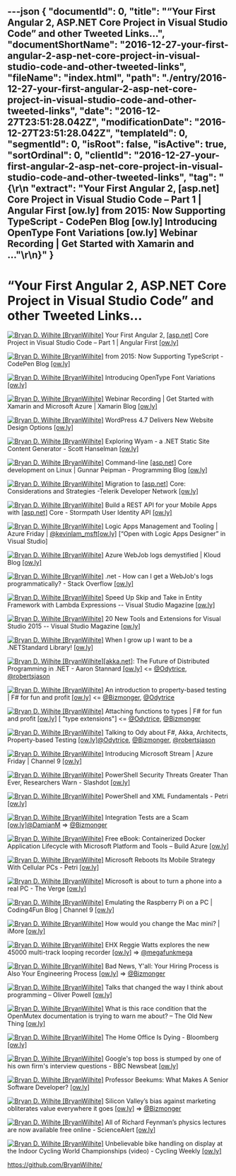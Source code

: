 ---json
{
  "documentId": 0,
  "title": "“Your First Angular 2, ASP.NET Core Project in Visual Studio Code” and other Tweeted Links…",
  "documentShortName": "2016-12-27-your-first-angular-2-asp-net-core-project-in-visual-studio-code-and-other-tweeted-links",
  "fileName": "index.html",
  "path": "./entry/2016-12-27-your-first-angular-2-asp-net-core-project-in-visual-studio-code-and-other-tweeted-links",
  "date": "2016-12-27T23:51:28.042Z",
  "modificationDate": "2016-12-27T23:51:28.042Z",
  "templateId": 0,
  "segmentId": 0,
  "isRoot": false,
  "isActive": true,
  "sortOrdinal": 0,
  "clientId": "2016-12-27-your-first-angular-2-asp-net-core-project-in-visual-studio-code-and-other-tweeted-links",
  "tag": "{\r\n  \"extract\": \"Your First Angular 2, [asp.net] Core Project in Visual Studio Code – Part 1 | Angular First [ow.ly] from 2015: Now Supporting TypeScript - CodePen Blog [ow.ly] Introducing OpenType Font Variations [ow.ly] Webinar Recording | Get Started with Xamarin and ...\"\r\n}"
}
---

# “Your First Angular 2, ASP.NET Core Project in Visual Studio Code” and other Tweeted Links…

[<img alt="Bryan D. Wilhite [BryanWilhite]" src="https://songhay.blob.core.windows.net/shared-social-twitter/BryanWilhite.jpeg">](http://songhayblog.azurewebsites.net/ "Bryan D. Wilhite [BryanWilhite]") Your First Angular 2, [[asp.net]](http://ASP.NET) Core Project in Visual Studio Code – Part 1 | Angular First [[ow.ly]](http://angularfirst.com/your-first-angular-2-asp-net-core-project-in-visual-studio-code-part-1/)

[<img alt="Bryan D. Wilhite [BryanWilhite]" src="https://songhay.blob.core.windows.net/shared-social-twitter/BryanWilhite.jpeg">](http://songhayblog.azurewebsites.net/ "Bryan D. Wilhite [BryanWilhite]") from 2015: Now Supporting TypeScript - CodePen Blog [[ow.ly]](https://blog.codepen.io/2015/05/20/now-supporting-typescript/)

[<img alt="Bryan D. Wilhite [BryanWilhite]" src="https://songhay.blob.core.windows.net/shared-social-twitter/BryanWilhite.jpeg">](http://songhayblog.azurewebsites.net/ "Bryan D. Wilhite [BryanWilhite]") Introducing OpenType Font Variations [[ow.ly]](https://docs.microsoft.com/en-us/typography/opentype/font-variations)

[<img alt="Bryan D. Wilhite [BryanWilhite]" src="https://songhay.blob.core.windows.net/shared-social-twitter/BryanWilhite.jpeg">](http://songhayblog.azurewebsites.net/ "Bryan D. Wilhite [BryanWilhite]") Webinar Recording | Get Started with Xamarin and Microsoft Azure | Xamarin Blog [[ow.ly]](https://devblogs.microsoft.com/xamarin/)

[<img alt="Bryan D. Wilhite [BryanWilhite]" src="https://songhay.blob.core.windows.net/shared-social-twitter/BryanWilhite.jpeg">](http://songhayblog.azurewebsites.net/ "Bryan D. Wilhite [BryanWilhite]") WordPress 4.7 Delivers New Website Design Options [[ow.ly]](http://www.eweek.com/enterprise-apps/wordpress-4.7-content-management-system-provides-new-design-options)

[<img alt="Bryan D. Wilhite [BryanWilhite]" src="https://songhay.blob.core.windows.net/shared-social-twitter/BryanWilhite.jpeg">](http://songhayblog.azurewebsites.net/ "Bryan D. Wilhite [BryanWilhite]") Exploring Wyam - a .NET Static Site Content Generator - Scott Hanselman [[ow.ly]](https://www.hanselman.com/blog/ExploringWyamANETStaticSiteContentGenerator.aspx)

[<img alt="Bryan D. Wilhite [BryanWilhite]" src="https://songhay.blob.core.windows.net/shared-social-twitter/BryanWilhite.jpeg">](http://songhayblog.azurewebsites.net/ "Bryan D. Wilhite [BryanWilhite]") Command-line [[asp.net]](http://ASP.NET) Core development on Linux | Gunnar Peipman - Programming Blog [[ow.ly]](https://gunnarpeipman.com/aspnet-core-linux-command-line/)

[<img alt="Bryan D. Wilhite [BryanWilhite]" src="https://songhay.blob.core.windows.net/shared-social-twitter/BryanWilhite.jpeg">](http://songhayblog.azurewebsites.net/ "Bryan D. Wilhite [BryanWilhite]") Migration to [[asp.net]](http://ASP.NET) Core: Considerations and Strategies -Telerik Developer Network [[ow.ly]](https://www.telerik.com/blogs/migration-asp-net-core-considerations-strategies)

[<img alt="Bryan D. Wilhite [BryanWilhite]" src="https://songhay.blob.core.windows.net/shared-social-twitter/BryanWilhite.jpeg">](http://songhayblog.azurewebsites.net/ "Bryan D. Wilhite [BryanWilhite]") Build a REST API for your Mobile Apps with [[asp.net]](http://ASP.NET) Core - Stormpath User Identity API [[ow.ly]](https://stormpath.com/blog/rest-api-mobile-dotnet-core?utm_source=DNK-188919&utm_medium=DNK-188919&utm_content=DNK-188919&utm_campaign=DNK-188919)

[<img alt="Bryan D. Wilhite [BryanWilhite]" src="https://songhay.blob.core.windows.net/shared-social-twitter/BryanWilhite.jpeg">](http://songhayblog.azurewebsites.net/ "Bryan D. Wilhite [BryanWilhite]") Logic Apps Management and Tooling | Azure Friday | [@kevinlam_msft](http://twitter.com/kevinlam_msft)[[ow.ly]](https://channel9.msdn.com/Shows/Azure-Friday/Logic-Apps-Management-and-Tooling) [“Open with Logic Apps Designer” in Visual Studio]

[<img alt="Bryan D. Wilhite [BryanWilhite]" src="https://songhay.blob.core.windows.net/shared-social-twitter/BryanWilhite.jpeg">](http://songhayblog.azurewebsites.net/ "Bryan D. Wilhite [BryanWilhite]") Azure WebJob logs demystified | Kloud Blog [[ow.ly]](https://blog.kloud.com.au/2016/03/14/azure-webjob-logs-demystified/)

[<img alt="Bryan D. Wilhite [BryanWilhite]" src="https://songhay.blob.core.windows.net/shared-social-twitter/BryanWilhite.jpeg">](http://songhayblog.azurewebsites.net/ "Bryan D. Wilhite [BryanWilhite]") .net - How can I get a WebJob's logs programmatically? - Stack Overflow [[ow.ly]](https://stackoverflow.com/questions/31303258/how-can-i-get-a-webjobs-logs-programmatically)

[<img alt="Bryan D. Wilhite [BryanWilhite]" src="https://songhay.blob.core.windows.net/shared-social-twitter/BryanWilhite.jpeg">](http://songhayblog.azurewebsites.net/ "Bryan D. Wilhite [BryanWilhite]") Speed Up Skip and Take in Entity Framework with Lambda Expressions -- Visual Studio Magazine [[ow.ly]](https://visualstudiomagazine.com/articles/2016/12/06/skip-take-entity-framework-lambda.aspx)

[<img alt="Bryan D. Wilhite [BryanWilhite]" src="https://songhay.blob.core.windows.net/shared-social-twitter/BryanWilhite.jpeg">](http://songhayblog.azurewebsites.net/ "Bryan D. Wilhite [BryanWilhite]") 20 New Tools and Extensions for Visual Studio 2015 -- Visual Studio Magazine [[ow.ly]](https://visualstudiomagazine.com/articles/2016/12/06/20-extensions-visual-studio-2015.aspx)

[<img alt="Bryan D. Wilhite [BryanWilhite]" src="https://songhay.blob.core.windows.net/shared-social-twitter/BryanWilhite.jpeg">](http://songhayblog.azurewebsites.net/ "Bryan D. Wilhite [BryanWilhite]") When I grow up I want to be a .NETStandard Library! [[ow.ly]](https://nicksnettravels.builttoroam.com/post/2016/12/06/When-I-grow-up-I-want-to-be-a-NETStandard-Library!.aspx)

[<img alt="Bryan D. Wilhite [BryanWilhite]" src="https://songhay.blob.core.windows.net/shared-social-twitter/BryanWilhite.jpeg">](http://songhayblog.azurewebsites.net/ "Bryan D. Wilhite [BryanWilhite]")[[akka.net]](http://Akka.NET): The Future of Distributed Programming in .NET - Aaron Stannard [[ow.ly]](https://www.youtube.com/watch?v=z2UfXbL-Mr8) <= [@Odytrice](http://twitter.com/Odytrice), [@robertsjason](http://twitter.com/robertsjason)

[<img alt="Bryan D. Wilhite [BryanWilhite]" src="https://songhay.blob.core.windows.net/shared-social-twitter/BryanWilhite.jpeg">](http://songhayblog.azurewebsites.net/ "Bryan D. Wilhite [BryanWilhite]") An introduction to property-based testing | F# for fun and profit [[ow.ly]](https://fsharpforfunandprofit.com/posts/property-based-testing/) <= [@Bizmonger](http://twitter.com/Bizmonger), [@Odytrice](http://twitter.com/Odytrice)

[<img alt="Bryan D. Wilhite [BryanWilhite]" src="https://songhay.blob.core.windows.net/shared-social-twitter/BryanWilhite.jpeg">](http://songhayblog.azurewebsites.net/ "Bryan D. Wilhite [BryanWilhite]") Attaching functions to types | F# for fun and profit [[ow.ly]](https://fsharpforfunandprofit.com/posts/type-extensions/) [ "type extensions"] <= [@Odytrice](http://twitter.com/Odytrice), [@Bizmonger](http://twitter.com/Bizmonger)

[<img alt="Bryan D. Wilhite [BryanWilhite]" src="https://songhay.blob.core.windows.net/shared-social-twitter/BryanWilhite.jpeg">](http://songhayblog.azurewebsites.net/ "Bryan D. Wilhite [BryanWilhite]") Talking to Ody about F#, Akka, Architects, Property-based Testing [[ow.ly]](https://www.youtube.com/watch?v=URC_oh7GTq8)[@Odytrice](http://twitter.com/Odytrice), [@Bizmonger](http://twitter.com/Bizmonger), [@robertsjason](http://twitter.com/robertsjason)

[<img alt="Bryan D. Wilhite [BryanWilhite]" src="https://songhay.blob.core.windows.net/shared-social-twitter/BryanWilhite.jpeg">](http://songhayblog.azurewebsites.net/ "Bryan D. Wilhite [BryanWilhite]") Introducing Microsoft Stream | Azure Friday | Channel 9 [[ow.ly]](https://channel9.msdn.com/Shows/Azure-Friday/Introducing-Microsoft-Stream)

[<img alt="Bryan D. Wilhite [BryanWilhite]" src="https://songhay.blob.core.windows.net/shared-social-twitter/BryanWilhite.jpeg">](http://songhayblog.azurewebsites.net/ "Bryan D. Wilhite [BryanWilhite]") PowerShell Security Threats Greater Than Ever, Researchers Warn - Slashdot [[ow.ly]](https://tech.slashdot.org/story/16/12/08/1850229/powershell-security-threats-greater-than-ever-researchers-warn?utm_source=feedly1.0mainlinkanon&utm_medium=feed)

[<img alt="Bryan D. Wilhite [BryanWilhite]" src="https://songhay.blob.core.windows.net/shared-social-twitter/BryanWilhite.jpeg">](http://songhayblog.azurewebsites.net/ "Bryan D. Wilhite [BryanWilhite]") PowerShell and XML Fundamentals - Petri [[ow.ly]](https://www.petri.com/powershell-and-xml-fundamentals)

[<img alt="Bryan D. Wilhite [BryanWilhite]" src="https://songhay.blob.core.windows.net/shared-social-twitter/BryanWilhite.jpeg">](http://songhayblog.azurewebsites.net/ "Bryan D. Wilhite [BryanWilhite]") Integration Tests are a Scam [[ow.ly]](https://www.youtube.com/watch?v=h7uSmljQBug)[@DamianM](http://twitter.com/DamianM) => [@Bizmonger](http://twitter.com/Bizmonger)

[<img alt="Bryan D. Wilhite [BryanWilhite]" src="https://songhay.blob.core.windows.net/shared-social-twitter/BryanWilhite.jpeg">](http://songhayblog.azurewebsites.net/ "Bryan D. Wilhite [BryanWilhite]") Free eBook: Containerized Docker Application Lifecycle with Microsoft Platform and Tools – Build Azure [[ow.ly]](https://build5nines.com/free-ebook-containerized-docker-application-lifecycle-with-microsoft-platform-and-tools/)

[<img alt="Bryan D. Wilhite [BryanWilhite]" src="https://songhay.blob.core.windows.net/shared-social-twitter/BryanWilhite.jpeg">](http://songhayblog.azurewebsites.net/ "Bryan D. Wilhite [BryanWilhite]") Microsoft Reboots Its Mobile Strategy With Cellular PCs - Petri [[ow.ly]](https://www.petri.com/microsoft-reboots-mobile-strategy-cellular-pcs)

[<img alt="Bryan D. Wilhite [BryanWilhite]" src="https://songhay.blob.core.windows.net/shared-social-twitter/BryanWilhite.jpeg">](http://songhayblog.azurewebsites.net/ "Bryan D. Wilhite [BryanWilhite]") Microsoft is about to turn a phone into a real PC - The Verge [[ow.ly]](https://www.theverge.com/2016/12/8/13881930/microsoft-turn-a-phone-into-a-pc-arm-continuum)

[<img alt="Bryan D. Wilhite [BryanWilhite]" src="https://songhay.blob.core.windows.net/shared-social-twitter/BryanWilhite.jpeg">](http://songhayblog.azurewebsites.net/ "Bryan D. Wilhite [BryanWilhite]") Emulating the Raspberry Pi on a PC | Coding4Fun Blog | Channel 9 [[ow.ly]](https://channel9.msdn.com/coding4fun/blog/Emulating-the-Raspberry-Pi-on-a-PC)

[<img alt="Bryan D. Wilhite [BryanWilhite]" src="https://songhay.blob.core.windows.net/shared-social-twitter/BryanWilhite.jpeg">](http://songhayblog.azurewebsites.net/ "Bryan D. Wilhite [BryanWilhite]") How would you change the Mac mini? | iMore [[ow.ly]](https://www.imore.com/mac-mini-rumors)

[<img alt="Bryan D. Wilhite [BryanWilhite]" src="https://songhay.blob.core.windows.net/shared-social-twitter/BryanWilhite.jpeg">](http://songhayblog.azurewebsites.net/ "Bryan D. Wilhite [BryanWilhite]") EHX Reggie Watts explores the new 45000 multi-track looping recorder [[ow.ly]](https://www.youtube.com/watch?v=0gKWfvd-chA) => [@megafunkmega](http://twitter.com/megafunkmega)

[<img alt="Bryan D. Wilhite [BryanWilhite]" src="https://songhay.blob.core.windows.net/shared-social-twitter/BryanWilhite.jpeg">](http://songhayblog.azurewebsites.net/ "Bryan D. Wilhite [BryanWilhite]") Bad News, Y'all: Your Hiring Process is Also Your Engineering Process [[ow.ly]](http://ramblinjan.com/development/2016/12/05/Your-Hiring-Process-is-your-engineering-process/) => [@Bizmonger](http://twitter.com/Bizmonger)

[<img alt="Bryan D. Wilhite [BryanWilhite]" src="https://songhay.blob.core.windows.net/shared-social-twitter/BryanWilhite.jpeg">](http://songhayblog.azurewebsites.net/ "Bryan D. Wilhite [BryanWilhite]") Talks that changed the way I think about programming – Oliver Powell [[ow.ly]](http://www.opowell.com/post/talks-that-changed-the-way-i-think-about-programming/)

[<img alt="Bryan D. Wilhite [BryanWilhite]" src="https://songhay.blob.core.windows.net/shared-social-twitter/BryanWilhite.jpeg">](http://songhayblog.azurewebsites.net/ "Bryan D. Wilhite [BryanWilhite]") What is this race condition that the OpenMutex documentation is trying to warn me about? – The Old New Thing [[ow.ly]](https://devblogs.microsoft.com/oldnewthing/?p=94885)

[<img alt="Bryan D. Wilhite [BryanWilhite]" src="https://songhay.blob.core.windows.net/shared-social-twitter/BryanWilhite.jpeg">](http://songhayblog.azurewebsites.net/ "Bryan D. Wilhite [BryanWilhite]") The Home Office Is Dying - Bloomberg [[ow.ly]](https://www.bloomberg.com/tosv2.html?vid=&uuid=215137b0-274c-11ea-ada1-b598f7ef0fd9&url=L25ld3MvYXJ0aWNsZXMvMjAxNi0xMi0wNy90aGUtaG9tZS1vZmZpY2UtaXMtZHlpbmc=)

[<img alt="Bryan D. Wilhite [BryanWilhite]" src="https://songhay.blob.core.windows.net/shared-social-twitter/BryanWilhite.jpeg">](http://songhayblog.azurewebsites.net/ "Bryan D. Wilhite [BryanWilhite]") Google's top boss is stumped by one of his own firm's interview questions - BBC Newsbeat [[ow.ly]](http://www.bbc.co.uk/newsbeat/article/38169022/googles-top-boss-is-stumped-by-one-of-his-own-firms-interview-questions)

[<img alt="Bryan D. Wilhite [BryanWilhite]" src="https://songhay.blob.core.windows.net/shared-social-twitter/BryanWilhite.jpeg">](http://songhayblog.azurewebsites.net/ "Bryan D. Wilhite [BryanWilhite]") Professor Beekums: What Makes A Senior Software Developer? [[ow.ly]](https://blog.professorbeekums.com/2016/12/what-makes-senior-software-developer.html)

[<img alt="Bryan D. Wilhite [BryanWilhite]" src="https://songhay.blob.core.windows.net/shared-social-twitter/BryanWilhite.jpeg">](http://songhayblog.azurewebsites.net/ "Bryan D. Wilhite [BryanWilhite]") Silicon Valley’s bias against marketing obliterates value everywhere it goes [[ow.ly]](https://exponents.co/silicon-valley-anti-marketing-bias/) => [@Bizmonger](http://twitter.com/Bizmonger)

[<img alt="Bryan D. Wilhite [BryanWilhite]" src="https://songhay.blob.core.windows.net/shared-social-twitter/BryanWilhite.jpeg">](http://songhayblog.azurewebsites.net/ "Bryan D. Wilhite [BryanWilhite]") All of Richard Feynman’s physics lectures are now available free online - ScienceAlert [[ow.ly]](https://www.sciencealert.com/all-of-richard-feynmans-physics-lectures-are-now-available-free-online)

[<img alt="Bryan D. Wilhite [BryanWilhite]" src="https://songhay.blob.core.windows.net/shared-social-twitter/BryanWilhite.jpeg">](http://songhayblog.azurewebsites.net/ "Bryan D. Wilhite [BryanWilhite]") Unbelievable bike handling on display at the Indoor Cycling World Championships (video) - Cycling Weekly [[ow.ly]](https://www.cyclingweekly.com/news/latest-news/unbelievable-bike-handling-on-display-at-the-indoor-cycling-world-championships-video-303304)

<https://github.com/BryanWilhite/>

